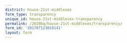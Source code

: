 ```yaml
---
district: house-21st-middlesex
form_type: transparency
unique_id: house-21st-middlesex-transparency
permalink: /2020bq/house-21st-middlesex/transparency/
form_id: '201707123019141'
layout: form
---
```

